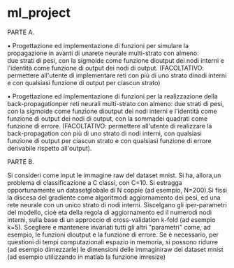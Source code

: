 # ml_project

PARTE A.

• Progettazione ed implementazione di funzioni per simulare la propagazione in avanti di unarete neurale multi-strato con almeno:   
  due strati di pesi, con  la  sigmoide come funzione dioutput dei nodi interni e l'identità come funzione di output dei nodi di output.
    (FACOLTATIVO: permettere all'utente di implementare reti con più di uno strato dinodi interni e con qualsiasi 
                  funzione di output per ciascun strato)

• Progettazione ed implementazione di funzioni per la realizzazione della back-propagationper reti neurali 
  multi-strato con almeno: due strati di pesi, con la sigmoide come funzione dioutput dei nodi interni  e l'identità come funzione
  di output dei nodi di output, con la sommadei quadrati come funzione di errore.
    (FACOLTATIVO: permettere all'utente di realizzare la back-propagation con più di uno strato di nodi interni, con qualsiasi 
                  funzione di output per ciascun strato e con  qualsiasi funzione di errore derivabile rispetto all'output).

PARTE B.

  Si consideri come input le immagine raw del dataset mnist. Si ha, allora,un problema di classificazione a C classi, con C=10. 
  Si estragga opportunamente un datasetglobale di N coppie (ad esempio, N=200).Si fissi la discesa del gradiente come algoritmodi
  aggiornamento dei pesi, ed una rete neurale con un unico strato di nodi interni. Siscelgano gli iper-parametri del modello, 
  cioè eta della regola di aggiornamento ed il numerodi nodi interni, sulla base di un approccio di cross-validation k-fold (ad esempio k=5).
  Scegliere e mantenere invariati tutti gli altri "parametri" come, ad esempio, le funzioni dioutput e la funzione di errore.
  Se è necessario, per questioni di tempi computazionali espazio in memoria, si possono ridurre (ad esempio dimezzarle) 
  le dimensioni delle immaginiraw del dataset mnist (ad esempio utilizzando in matlab la funzione imresize)
